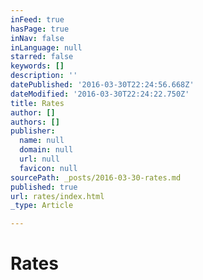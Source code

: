 ```yaml
---
inFeed: true
hasPage: true
inNav: false
inLanguage: null
starred: false
keywords: []
description: ''
datePublished: '2016-03-30T22:24:56.668Z'
dateModified: '2016-03-30T22:24:22.750Z'
title: Rates
author: []
authors: []
publisher:
  name: null
  domain: null
  url: null
  favicon: null
sourcePath: _posts/2016-03-30-rates.md
published: true
url: rates/index.html
_type: Article

---
```

# Rates